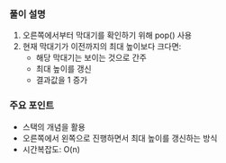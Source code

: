 ### 풀이 설명

1. 오른쪽에서부터 막대기를 확인하기 위해 pop() 사용
2. 현재 막대기가 이전까지의 최대 높이보다 크다면:
   - 해당 막대기는 보이는 것으로 간주
   - 최대 높이를 갱신
   - 결과값을 1 증가

### 주요 포인트

- 스택의 개념을 활용
- 오른쪽에서 왼쪽으로 진행하면서 최대 높이를 갱신하는 방식
- 시간복잡도: O(n)
